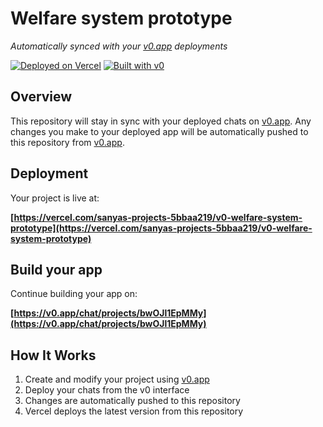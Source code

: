 # Welfare system prototype

*Automatically synced with your [v0.app](https://v0.app) deployments*

[![Deployed on Vercel](https://img.shields.io/badge/Deployed%20on-Vercel-black?style=for-the-badge&logo=vercel)](https://vercel.com/sanyas-projects-5bbaa219/v0-welfare-system-prototype)
[![Built with v0](https://img.shields.io/badge/Built%20with-v0.app-black?style=for-the-badge)](https://v0.app/chat/projects/bwOJl1EpMMy)

## Overview

This repository will stay in sync with your deployed chats on [v0.app](https://v0.app).
Any changes you make to your deployed app will be automatically pushed to this repository from [v0.app](https://v0.app).

## Deployment

Your project is live at:

**[https://vercel.com/sanyas-projects-5bbaa219/v0-welfare-system-prototype](https://vercel.com/sanyas-projects-5bbaa219/v0-welfare-system-prototype)**

## Build your app

Continue building your app on:

**[https://v0.app/chat/projects/bwOJl1EpMMy](https://v0.app/chat/projects/bwOJl1EpMMy)**

## How It Works

1. Create and modify your project using [v0.app](https://v0.app)
2. Deploy your chats from the v0 interface
3. Changes are automatically pushed to this repository
4. Vercel deploys the latest version from this repository